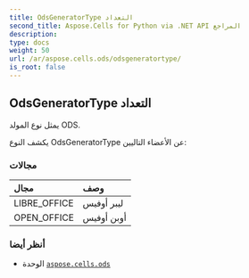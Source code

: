 ```yaml
---
title: OdsGeneratorType التعداد
second_title: Aspose.Cells for Python via .NET API المراجع
description:
type: docs
weight: 50
url: /ar/aspose.cells.ods/odsgeneratortype/
is_root: false
---
```

##  OdsGeneratorType التعداد
يمثل نوع المولد ODS.



يكشف النوع OdsGeneratorType عن الأعضاء التاليين:

###  مجالات
| مجال| وصف|
| :- | :- |
| LIBRE_OFFICE | ليبر أوفيس|
| OPEN_OFFICE | أوبن أوفيس|



###  أنظر أيضا
* الوحدة [`aspose.cells.ods`](..)
